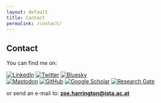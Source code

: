 ```yaml
---
layout: default
title: Contact
permalink: /contact/
---
```


## Contact


You can find me on:  
  
[![LinkedIn](https://img.shields.io/badge/LinkedIn-0077B5?style=for-the-badge&logo=linkedin&logoColor=white)](https://www.linkedin.com/in/zoeharrington/)
[![Twitter](https://img.shields.io/badge/Twitter-1DA1F2?style=for-the-badge&logo=twitter&logoColor=white)](https://twitter.com/zoeharring10)
[![Bluesky](https://img.shields.io/badge/Bluesky-Project-<blue>?style=for-the-badge&logo=data:image/png;base64,iVBORw0KGgoAAAANSUhEUgAAABAAAAAQCAQAAAC1HAwCAAAAC0lEQVR42mNkYAAAAAYAAjCB0C8AAAAASUVORK5CYII=)](https://blueskyproject.io)  
[![Mastodon](https://img.shields.io/badge/Mastodon-green?style=for-the-badge&logo=mastodon&logoColor=white)](https://mastodon.social/@your-mastodon-username)
[![GitHub](https://img.shields.io/badge/GitHub-gray?style=for-the-badge&logo=github&logoColor=white)](https://github.com/zpmh)
[![Google Scholar](https://img.shields.io/badge/GoogleScholar-lightgray?style=for-the-badge&logo=googlescholar&logoColor=white)](https://www.researchgate.net/profile/Zoe-Harrington)
[![Research Gate](https://img.shields.io/badge/ResearchGate-darkgray?style=for-the-badge&logo=researchgate&logoColor=white)](https://www.researchgate.net/profile/Zoe-Harrington)  
  
or send an e-mail to: **zoe.harrington@ista.ac.at**


